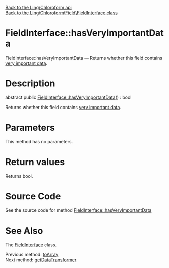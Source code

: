 [Back to the Ling/Chloroform api](https://github.com/lingtalfi/Chloroform/blob/master/doc/api/Ling/Chloroform.md)<br>
[Back to the Ling\Chloroform\Field\FieldInterface class](https://github.com/lingtalfi/Chloroform/blob/master/doc/api/Ling/Chloroform/Field/FieldInterface.md)


FieldInterface::hasVeryImportantData
================



FieldInterface::hasVeryImportantData — Returns whether this field contains [very important data](https://github.com/lingtalfi/Chloroform/blob/master/doc/pages/chloroform-discussion.md#the-concept-of-very-important-data).




Description
================


abstract public [FieldInterface::hasVeryImportantData](https://github.com/lingtalfi/Chloroform/blob/master/doc/api/Ling/Chloroform/Field/FieldInterface/hasVeryImportantData.md)() : bool




Returns whether this field contains [very important data](https://github.com/lingtalfi/Chloroform/blob/master/doc/pages/chloroform-discussion.md#the-concept-of-very-important-data).




Parameters
================

This method has no parameters.


Return values
================

Returns bool.








Source Code
===========
See the source code for method [FieldInterface::hasVeryImportantData](https://github.com/lingtalfi/Chloroform/blob/master/Field/FieldInterface.php#L126-L126)


See Also
================

The [FieldInterface](https://github.com/lingtalfi/Chloroform/blob/master/doc/api/Ling/Chloroform/Field/FieldInterface.md) class.

Previous method: [toArray](https://github.com/lingtalfi/Chloroform/blob/master/doc/api/Ling/Chloroform/Field/FieldInterface/toArray.md)<br>Next method: [getDataTransformer](https://github.com/lingtalfi/Chloroform/blob/master/doc/api/Ling/Chloroform/Field/FieldInterface/getDataTransformer.md)<br>

